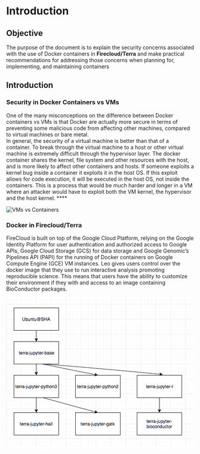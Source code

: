 # Introduction

## Objective

The purpose of the document is to explain the security concerns associated with the use of Docker containers in **Firecloud/Terra** and make practical recommendations for addressing those concerns when planning for, implementing, and maintaining containers

## Introduction

### **Security in Docker Containers vs VMs**

One of the many misconceptions on the difference between Docker containers vs VMs is that Docker are actually more secure in terms of preventing some malicious code from affecting other machines, compared to virtual machines or bare metal.\
In general, the security of a virtual machine is better than that of a container. To break through the virtual machine to a host or other virtual machine is extremely difficult through the hypervisor layer. The docker container shares the kernel, file system and other resources with the host, and is more likely to affect other containers and hosts. If someone exploits a kernel bug inside a container it exploits it in the host OS. If this exploit allows for code execution, it will be executed in the host OS, not inside the containers. This is a process that would be much harder and longer in a VM where an attacker would have to exploit both the VM kernel, the hypervisor and the host kernel. \*\*\*\*

![VMs vs Containers](../../../.gitbook/assets/sec\_docker\_vm.png)

### **Docker in Firecloud/Terra**

FireCloud is built on top of the Google Cloud Platform, relying on the Google Identity Platform for user authentication and authorized access to Google APIs, Google Cloud Storage (GCS) for data storage and Google Genomic’s Pipelines API (PAPI) for the running of Docker containers on Google Compute Engine (GCE) VM instances. Leo gives users control over the docker image that they use to run interactive analysis promoting reproducible science. This means that users have the ability to customize their environment if they with and access to an image containing BioConductor packages.

![Dockers in Leo](../../../.gitbook/assets/leo-docker.png)
